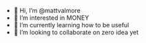 - 👋 Hi, I’m @mattvalmore
- 👀 I’m interested in MONEY
- 🌱 I’m currently learning how to be useful
- 💞️ I’m looking to collaborate on zero idea yet

<!---
mattvalmore/mattvalmore is a ✨ special ✨ repository because its `README.md` (this file) appears on your GitHub profile.
You can click the Preview link to take a look at your changes.
--->
